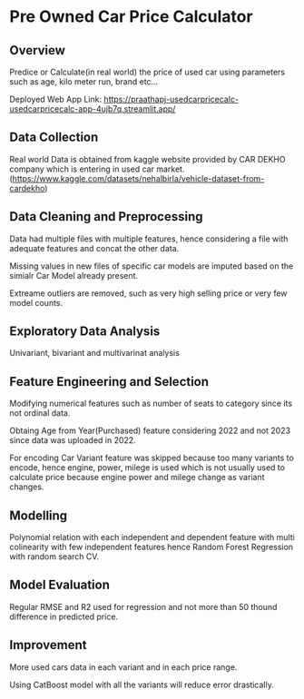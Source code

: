 # Pre Owned Car Price Calculator

## Overview
Predice or Calculate(in real world) the price of used car using parameters such as age, kilo meter run, brand etc... 

Deployed Web App Link: https://praathapj-usedcarpricecalc-usedcarpricecalc-app-4ujb7q.streamlit.app/

## Data Collection
Real world Data is obtained from kaggle website provided by CAR DEKHO company which is entering in used car market. (https://www.kaggle.com/datasets/nehalbirla/vehicle-dataset-from-cardekho)

## Data Cleaning and Preprocessing
Data had multiple files with multiple features, hence considering a file with adequate features and concat the other data.

Missing values in new files of specific car models are imputed based on the simialr Car Model already present.

Extreame outliers are removed, such as very high selling price or very few model counts.

## Exploratory Data Analysis
Univariant, bivariant and multivarinat analysis

## Feature Engineering and Selection

Modifying numerical features such as number of seats to category since its not ordinal data.

Obtaing Age from Year(Purchased) feature considering 2022 and not 2023 since data was uploaded in 2022.

For encoding Car Variant feature was skipped because too many variants to encode, hence engine, power, milege is used which is not usually used to calculate price because engine power and milege change as variant changes.

## Modelling
Polynomial relation with each independent and dependent feature with multi colinearity with few independent features hence Random Forest Regression with random search CV.

## Model Evaluation
Regular RMSE and R2 used for regression and not more than 50 thound difference in predicted price.

## Improvement
More used cars data in each variant and in each price range.

Using CatBoost model with all the variants will reduce error drastically.

